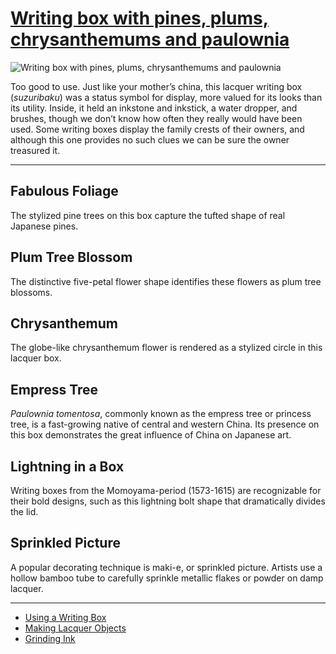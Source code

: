 # [Writing box with pines, plums, chrysanthemums and paulownia](http://artstories.artsmia.org/#/o/122505)
![Writing box with pines, plums, chrysanthemums and paulownia](http://api.artsmia.org/images/122505/large.jpg)

Too good to use. Just like your mother’s china, this lacquer writing box (*suzuribaku*) was a status symbol for display, more valued for its looks than its utility. Inside, it held an inkstone and inkstick, a water dropper, and brushes, though we don’t know how often they really would have been used. Some writing boxes display the family crests of their owners, and although this one provides no such clues we can be sure the owner treasured it.

---

## Fabulous Foliage

The stylized pine trees on this box capture the tufted shape of real Japanese pines. 

## Plum Tree Blossom

The distinctive five-petal flower shape identifies these flowers as plum tree blossoms. 

## Chrysanthemum

The globe-like chrysanthemum flower is rendered as a stylized circle in this lacquer box. 

## Empress Tree

*Paulownia tomentosa*, commonly known as the empress tree or princess tree, is a fast-growing native of central and western China. Its presence on this box demonstrates the great influence of China on Japanese art. 

## Lightning in a Box

Writing boxes from the Momoyama-period (1573-1615) are recognizable for their bold designs, such as this lightning bolt shape that dramatically divides the lid. 

## Sprinkled Picture

A popular decorating technique is maki-e, or sprinkled picture. Artists use a hollow bamboo tube to carefully sprinkle metallic flakes or powder on damp lacquer.  

---

* [Using a Writing Box ](../stories/using-a-writing-box.md)
* [Making Lacquer Objects](../stories/making-lacquer-objects.md)
* [Grinding Ink](../stories/grinding-ink.md)
